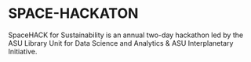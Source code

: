 # SPACE-HACKATON
SpaceHACK for Sustainability is an annual two-day hackathon led by the ASU Library Unit for Data Science and Analytics &amp; ASU Interplanetary Initiative.
